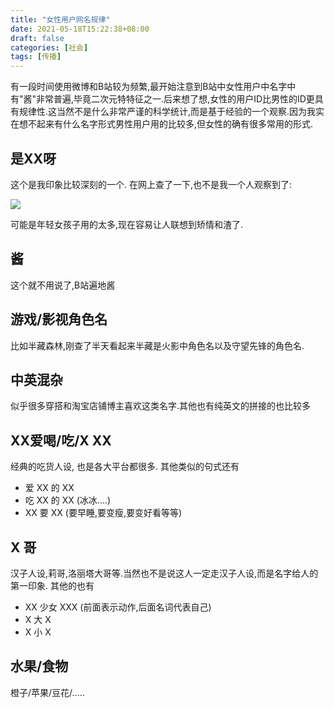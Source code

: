 ```yaml
---
title: "女性用户网名规律"
date: 2021-05-18T15:22:38+08:00
draft: false
categories: [社会]
tags: [传播]
---
```


有一段时间使用微博和B站较为频繁,最开始注意到B站中女性用户中名字中有"酱"非常普遍,毕竟二次元特特征之一.后来想了想,女性的用户ID比男性的ID更具有规律性.这当然不是什么非常严谨的科学统计,而是基于经验的一个观察.因为我实在想不起来有什么名字形式男性用户用的比较多,但女性的确有很多常用的形式.



## 是XX呀

这个是我印象比较深刻的一个. 在网上查了一下,也不是我一个人观察到了:

![](/images/internet/ya.png)

可能是年轻女孩子用的太多,现在容易让人联想到矫情和渣了.



## 酱

这个就不用说了,B站遍地酱



## 游戏/影视角色名

比如半藏森林,刚查了半天看起来半藏是火影中角色名以及守望先锋的角色名.



## 中英混杂

似乎很多穿搭和淘宝店铺博主喜欢这类名字.其他也有纯英文的拼接的也比较多



## XX爱喝/吃/X XX

经典的吃货人设, 也是各大平台都很多. 其他类似的句式还有

* 爱 XX 的 XX
* 吃 XX 的 XX (冰冰....)
* XX 要 XX (要早睡,要变瘦,要变好看等等)



## X 哥

汉子人设,莉哥,洛丽塔大哥等.当然也不是说这人一定走汉子人设,而是名字给人的第一印象. 其他的也有

* XX 少女 XXX (前面表示动作,后面名词代表自己)
* X 大 X 
* X 小 X 

 

## 水果/食物

橙子/苹果/豆花/.....